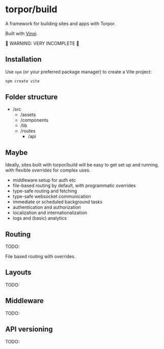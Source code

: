 # torpor/build

A framework for building sites and apps with Torpor.

Built with [Vinxi](https://github.com/nksaraf/vinxi).

🚧 WARNING: VERY INCOMPLETE 🚧

## Installation

Use `npm` (or your preferred package manager) to create a Vite project:

```bash
npm create vite
```

## Folder structure

- /src
  - /assets
  - /components
  - /lib
  - /routes
    - /api

## Maybe

Ideally, sites built with torpor/build will be easy to get set up and running, with flexible overrides for complex uses.

- middleware setup for auth etc
- file-based routing by default, with programmatic overrides
- type-safe routing and fetching
- type-safe websocket communication
- immediate or scheduled background tasks
- authentication and authorization
- localization and internationalization
- logs and (basic) analytics

## Routing

TODO:

File based routing with overrides.

## Layouts

TODO:

## Middleware

TODO:

## API versioning

TODO:
